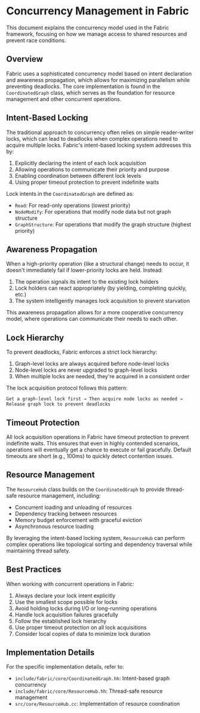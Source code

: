 # Concurrency Management in Fabric

This document explains the concurrency model used in the Fabric framework, focusing on how we manage access to shared resources and prevent race conditions.

## Overview

Fabric uses a sophisticated concurrency model based on intent declaration and awareness propagation, which allows for maximizing parallelism while preventing deadlocks. The core implementation is found in the `CoordinatedGraph` class, which serves as the foundation for resource management and other concurrent operations.

## Intent-Based Locking

The traditional approach to concurrency often relies on simple reader-writer locks, which can lead to deadlocks when complex operations need to acquire multiple locks. Fabric's intent-based locking system addresses this by:

1. Explicitly declaring the intent of each lock acquisition
2. Allowing operations to communicate their priority and purpose
3. Enabling coordination between different lock levels
4. Using proper timeout protection to prevent indefinite waits

Lock intents in the `CoordinatedGraph` are defined as:

- `Read`: For read-only operations (lowest priority)
- `NodeModify`: For operations that modify node data but not graph structure
- `GraphStructure`: For operations that modify the graph structure (highest priority)

## Awareness Propagation

When a high-priority operation (like a structural change) needs to occur, it doesn't immediately fail if lower-priority locks are held. Instead:

1. The operation signals its intent to the existing lock holders
2. Lock holders can react appropriately (by yielding, completing quickly, etc.)
3. The system intelligently manages lock acquisition to prevent starvation

This awareness propagation allows for a more cooperative concurrency model, where operations can communicate their needs to each other.

## Lock Hierarchy

To prevent deadlocks, Fabric enforces a strict lock hierarchy:

1. Graph-level locks are always acquired before node-level locks
2. Node-level locks are never upgraded to graph-level locks
3. When multiple locks are needed, they're acquired in a consistent order

The lock acquisition protocol follows this pattern:
```
Get a graph-level lock first → Then acquire node locks as needed → Release graph lock to prevent deadlocks
```

## Timeout Protection

All lock acquisition operations in Fabric have timeout protection to prevent indefinite waits. This ensures that even in highly contended scenarios, operations will eventually get a chance to execute or fail gracefully. Default timeouts are short (e.g., 100ms) to quickly detect contention issues.

## Resource Management

The `ResourceHub` class builds on the `CoordinatedGraph` to provide thread-safe resource management, including:

- Concurrent loading and unloading of resources
- Dependency tracking between resources
- Memory budget enforcement with graceful eviction
- Asynchronous resource loading

By leveraging the intent-based locking system, `ResourceHub` can perform complex operations like topological sorting and dependency traversal while maintaining thread safety.

## Best Practices

When working with concurrent operations in Fabric:

1. Always declare your lock intent explicitly
2. Use the smallest scope possible for locks
3. Avoid holding locks during I/O or long-running operations
4. Handle lock acquisition failures gracefully
5. Follow the established lock hierarchy
6. Use proper timeout protection on all lock acquisitions
7. Consider local copies of data to minimize lock duration

## Implementation Details

For the specific implementation details, refer to:

- `include/fabric/core/CoordinatedGraph.hh`: Intent-based graph concurrency
- `include/fabric/core/ResourceHub.hh`: Thread-safe resource management
- `src/core/ResourceHub.cc`: Implementation of resource coordination